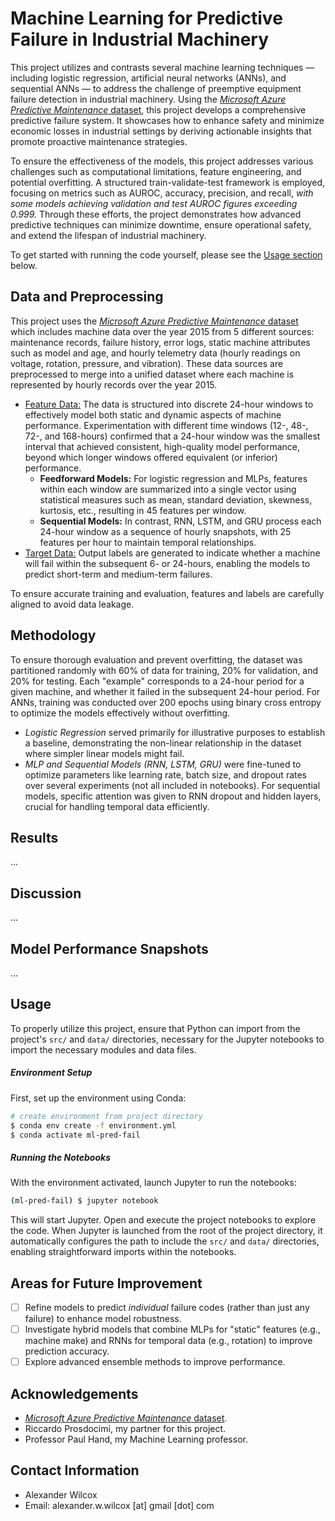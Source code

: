 # Machine Learning for Predictive Failure in Industrial Machinery 

This project utilizes and contrasts several machine learning techniques — including logistic regression, artificial neural networks (ANNs), and sequential ANNs — to address the challenge of preemptive equipment failure detection in industrial machinery. Using the [_Microsoft Azure Predictive Maintenance_ dataset](https://www.kaggle.com/datasets/arnabbiswas1/microsoft-azure-predictive-maintenance/data), this project develops a comprehensive predictive failure system. It showcases how to enhance safety and minimize economic losses in industrial settings by deriving actionable insights that promote proactive maintenance strategies.

To ensure the effectiveness of the models, this project addresses various challenges such as computational limitations, feature engineering, and potential overfitting. A structured train-validate-test framework is employed, focusing on metrics such as AUROC, accuracy, precision, and recall, _with some models achieving validation and test AUROC figures exceeding 0.999._ Through these efforts, the project demonstrates how advanced predictive techniques can minimize downtime, ensure operational safety, and extend the lifespan of industrial machinery.

To get started with running the code yourself, please see the [Usage section](#usage) below.

## Data and Preprocessing

This project uses the [_Microsoft Azure Predictive Maintenance_ dataset](https://www.kaggle.com/datasets/arnabbiswas1/microsoft-azure-predictive-maintenance/data) which includes machine data over the year 2015 from 5 different sources: maintenance records, failure history, error logs, static machine attributes such as model and age, and hourly telemetry data (hourly readings on voltage, rotation, pressure, and vibration). These data sources are preprocessed to merge into a unified dataset where each machine is represented by hourly records over the year 2015.

- <ins>Feature Data:</ins> The data is structured into discrete 24-hour windows to effectively model both static and dynamic aspects of machine performance. Experimentation with different time windows (12-, 48-, 72-, and 168-hours) confirmed that a 24-hour window was the smallest interval that achieved consistent, high-quality model performance, beyond which longer windows offered equivalent (or inferior) performance.
  - **Feedforward Models:** For logistic regression and MLPs, features within each window are summarized into a single vector using statistical measures such as mean, standard deviation, skewness, kurtosis, etc., resulting in 45 features per window.
  - **Sequential Models:** In contrast, RNN, LSTM, and GRU process each 24-hour window as a sequence of hourly snapshots, with 25 features per hour to maintain temporal relationships. 
- <ins>Target Data:</ins> Output labels are generated to indicate whether a machine will fail within the subsequent 6- or 24-hours, enabling the models to predict short-term and medium-term failures. 

To ensure accurate training and evaluation, features and labels are carefully aligned to avoid data leakage.

## Methodology

To ensure thorough evaluation and prevent overfitting, the dataset was partitioned randomly with 60% of data for training, 20% for validation, and 20% for testing. Each "example" corresponds to a 24-hour period for a given machine, and whether it failed in the subsequent 24-hour period. For ANNs, training was conducted over 200 epochs using binary cross entropy to optimize the models effectively without overfitting.

- _Logistic Regression_ served primarily for illustrative purposes to establish a baseline, demonstrating the non-linear relationship in the dataset where simpler linear models might fail.
- _MLP and Sequential Models (RNN, LSTM, GRU)_ were fine-tuned to optimize parameters like learning rate, batch size, and dropout rates over several experiments (not all included in notebooks). For sequential models, specific attention was given to RNN dropout and hidden layers, crucial for handling temporal data efficiently.

## Results

...

## Discussion

...

## Model Performance Snapshots

...

## Usage

To properly utilize this project, ensure that Python can import from the project's `src/` and `data/` directories, necessary for the Jupyter notebooks to import the necessary modules and data files.

##### Environment Setup

First, set up the environment using Conda:

```bash
# create environment from project directory
$ conda env create -f environment.yml
$ conda activate ml-pred-fail
```

##### Running the Notebooks

With the environment activated, launch Jupyter to run the notebooks:

```bash
(ml-pred-fail) $ jupyter notebook
```

This will start Jupyter. Open and execute the project notebooks to explore the code. When Jupyter is launched from the root of the project directory, it automatically configures the path to include the `src/` and `data/` directories, enabling straightforward imports within the notebooks.

## Areas for Future Improvement

- [ ] Refine models to predict _individual_ failure codes (rather than just any failure) to enhance model robustness.
- [ ] Investigate hybrid models that combine MLPs for "static" features (e.g., machine make) and RNNs for temporal data (e.g., rotation) to improve prediction accuracy.
- [ ] Explore advanced ensemble methods to improve performance.

## Acknowledgements 

- [_Microsoft Azure Predictive Maintenance_ dataset](https://www.kaggle.com/datasets/arnabbiswas1/microsoft-azure-predictive-maintenance/data).
- Riccardo Prosdocimi, my partner for this project.
- Professor Paul Hand, my Machine Learning professor.

## Contact Information

- Alexander Wilcox
- Email: alexander.w.wilcox [at] gmail [dot] com